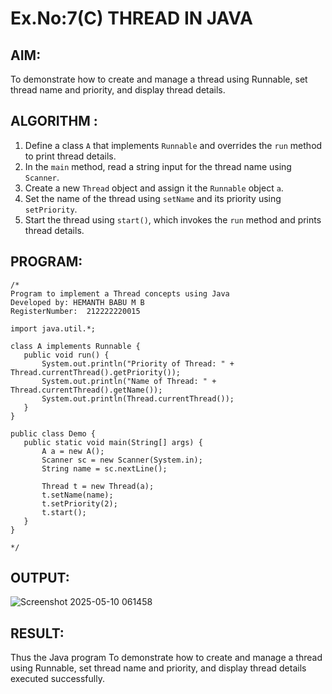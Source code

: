 # Ex.No:7(C)             THREAD IN JAVA
## AIM:
To demonstrate how to create and manage a thread using Runnable, set thread name and priority, and display thread details.

## ALGORITHM :
1. Define a class `A` that implements `Runnable` and overrides the `run` method to print thread details.
2. In the `main` method, read a string input for the thread name using `Scanner`.
3. Create a new `Thread` object and assign it the `Runnable` object `a`.
4. Set the name of the thread using `setName` and its priority using `setPriority`.
5. Start the thread using `start()`, which invokes the `run` method and prints thread details.

## PROGRAM:
 ```
/*
Program to implement a Thread concepts using Java
Developed by: HEMANTH BABU M B
RegisterNumber:  212222220015

import java.util.*;

class A implements Runnable {
    public void run() {
        System.out.println("Priority of Thread: " + Thread.currentThread().getPriority());
        System.out.println("Name of Thread: " + Thread.currentThread().getName());
        System.out.println(Thread.currentThread());
    }
}

public class Demo {
    public static void main(String[] args) {
        A a = new A();
        Scanner sc = new Scanner(System.in);
        String name = sc.nextLine();

        Thread t = new Thread(a);
        t.setName(name);
        t.setPriority(2);
        t.start();
    }
}

*/
```


## OUTPUT:

![Screenshot 2025-05-10 061458](https://github.com/user-attachments/assets/c21a5273-0493-46c7-9117-10fa7c36ab09)


## RESULT:
Thus the Java program To demonstrate how to create and manage a thread using Runnable, set thread name and priority, and display thread details executed successfully.







